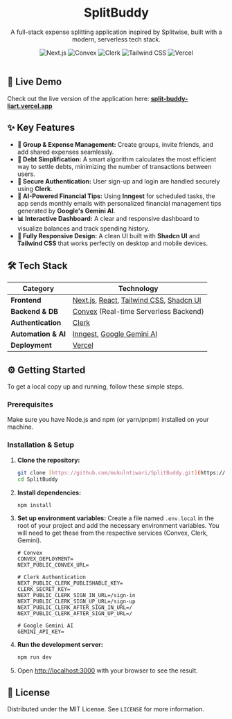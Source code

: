 <div align="center">
  <h1 align="center">SplitBuddy</h1>
  <p align="center">
    A full-stack expense splitting application inspired by Splitwise, built with a modern, serverless tech stack.
  </p>
</div>

<div align="center">
  <img src="https://img.shields.io/badge/Next.js-000000?style=for-the-badge&logo=nextdotjs&logoColor=white" alt="Next.js"/>
  <img src="https://img.shields.io/badge/Convex-4D4D4D?style=for-the-badge&logo=convex&logoColor=white" alt="Convex"/>
  <img src="https://img.shields.io/badge/Clerk-6C47FF?style=for-the-badge&logo=clerk&logoColor=white" alt="Clerk"/>
  <img src="https://img.shields.io/badge/Tailwind_CSS-38B2AC?style=for-the-badge&logo=tailwind-css&logoColor=white" alt="Tailwind CSS"/>
  <img src="https://img.shields.io/badge/Vercel-000000?style=for-the-badge&logo=vercel&logoColor=white" alt="Vercel"/>
</div>

<br>

## 🚀 Live Demo

Check out the live version of the application here: **[split-buddy-liart.vercel.app](https://split-buddy-liart.vercel.app/)**

## ✨ Key Features

- **👥 Group & Expense Management:** Create groups, invite friends, and add shared expenses seamlessly.
- **💸 Debt Simplification:** A smart algorithm calculates the most efficient way to settle debts, minimizing the number of transactions between users.
- **🔐 Secure Authentication:** User sign-up and login are handled securely using **Clerk**.
- **🤖 AI-Powered Financial Tips:** Using **Inngest** for scheduled tasks, the app sends monthly emails with personalized financial management tips generated by **Google's Gemini AI**.
- **📊 Interactive Dashboard:** A clear and responsive dashboard to visualize balances and track spending history.
- **📱 Fully Responsive Design:** A clean UI built with **Shadcn UI** and **Tailwind CSS** that works perfectly on desktop and mobile devices.

## 🛠️ Tech Stack

| Category           | Technology                                                                                                   |
| ------------------ | ------------------------------------------------------------------------------------------------------------ |
| **Frontend** | [Next.js](https://nextjs.org/), [React](https://react.dev/), [Tailwind CSS](https://tailwindcss.com/), [Shadcn UI](https://ui.shadcn.com/) |
| **Backend & DB** | [Convex](https://www.convex.dev/) (Real-time Serverless Backend)                                               |
| **Authentication** | [Clerk](https://clerk.com/)                                                                                  |
| **Automation & AI**| [Inngest](https://www.inngest.com/), [Google Gemini AI](https://ai.google.dev/)                               |
| **Deployment** | [Vercel](https://vercel.com/)                                                                                |

## ⚙️ Getting Started

To get a local copy up and running, follow these simple steps.

### Prerequisites

Make sure you have Node.js and npm (or yarn/pnpm) installed on your machine.

### Installation & Setup

1.  **Clone the repository:**
    ```bash
    git clone [https://github.com/mukulntiwari/SplitBuddy.git](https://github.com/mukulntiwari/SplitBuddy.git)
    cd SplitBuddy
    ```

2.  **Install dependencies:**
    ```bash
    npm install
    ```

3.  **Set up environment variables:**
    Create a file named `.env.local` in the root of your project and add the necessary environment variables. You will need to get these from the respective services (Convex, Clerk, Gemini).

    ```env
    # Convex
    CONVEX_DEPLOYMENT=
    NEXT_PUBLIC_CONVEX_URL=

    # Clerk Authentication
    NEXT_PUBLIC_CLERK_PUBLISHABLE_KEY=
    CLERK_SECRET_KEY=
    NEXT_PUBLIC_CLERK_SIGN_IN_URL=/sign-in
    NEXT_PUBLIC_CLERK_SIGN_UP_URL=/sign-up
    NEXT_PUBLIC_CLERK_AFTER_SIGN_IN_URL=/
    NEXT_PUBLIC_CLERK_AFTER_SIGN_UP_URL=/

    # Google Gemini AI
    GEMINI_API_KEY=
    ```

4.  **Run the development server:**
    ```bash
    npm run dev
    ```

5.  Open [http://localhost:3000](http://localhost:3000) with your browser to see the result.

## 📜 License

Distributed under the MIT License. See `LICENSE` for more information.
